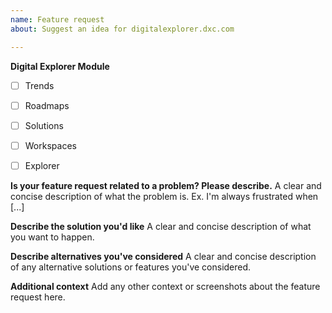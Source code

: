 ```yaml
---
name: Feature request
about: Suggest an idea for digitalexplorer.dxc.com

---
```


**Digital Explorer Module**

- [ ] Trends
- [ ] Roadmaps
- [ ] Solutions
- [ ] Workspaces
- [ ] Explorer


**Is your feature request related to a problem? Please describe.**
A clear and concise description of what the problem is. Ex. I'm always frustrated when [...]

**Describe the solution you'd like**
A clear and concise description of what you want to happen.

**Describe alternatives you've considered**
A clear and concise description of any alternative solutions or features you've considered.

**Additional context**
Add any other context or screenshots about the feature request here.
